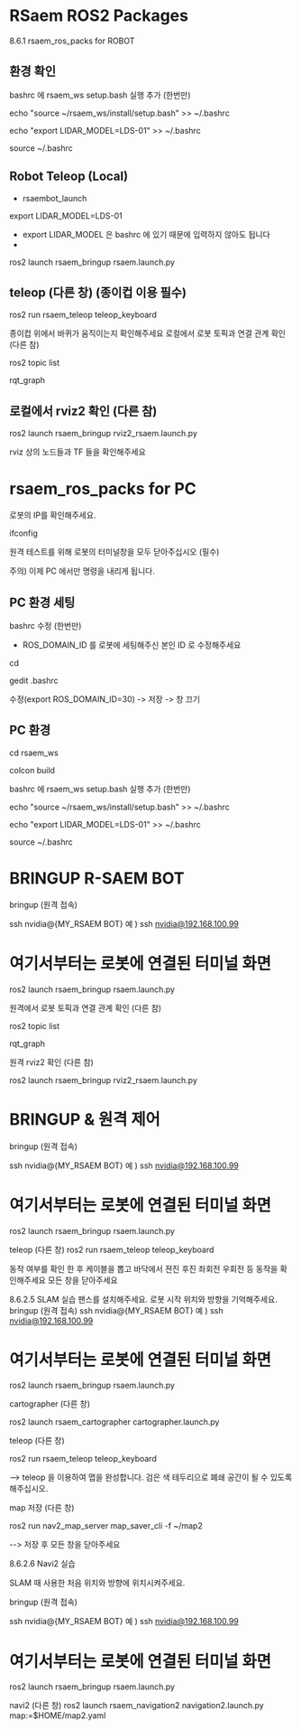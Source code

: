# RSaem ROS2 Packages

8.6.1	rsaem_ros_packs for ROBOT

##	환경 확인

bashrc 에 rsaem_ws setup.bash 실행 추가 (한번만)

echo "source ~/rsaem_ws/install/setup.bash" >> ~/.bashrc

echo "export LIDAR_MODEL=LDS-01" >> ~/.bashrc

source ~/.bashrc

## 	Robot Teleop (Local)

* rsaembot_launch

export LIDAR_MODEL=LDS-01

* export LIDAR_MODEL 은 bashrc 에 있기 때문에 입력하지 않아도 됩니다
* 
ros2 launch rsaem_bringup rsaem.launch.py

## teleop (다른 창) (종이컵 이용 필수)

ros2 run rsaem_teleop teleop_keyboard

종이컵 위에서 바퀴가 움직이는지 확인해주세요
로컬에서 로봇 토픽과 연결 관계 확인 (다른 참)

ros2 topic list

rqt_graph

## 로컬에서 rviz2 확인 (다른 참)

ros2 launch rsaem_bringup rviz2_rsaem.launch.py

rviz 상의 노드들과 TF 들을 확인해주세요

#	rsaem_ros_packs for PC 

로봇의 IP를 확인해주세요.

ifconfig

원격 테스트를 위해 로봇의 터미널창을 모두 닫아주십시오 (필수)

주의) 이제 PC 에서만 명령을 내리게 됩니다.

##	PC 환경 세팅

bashrc 수정 (한번만)

* ROS_DOMAIN_ID 를 로봇에 세팅해주신 본인 ID 로 수정해주세요
  
cd

gedit .bashrc

수정(export ROS_DOMAIN_ID=30) -> 저장 -> 창 끄기

##	PC 환경

cd rsaem_ws

colcon build

bashrc 에 rsaem_ws setup.bash 실행 추가 (한번만)

echo "source ~/rsaem_ws/install/setup.bash" >> ~/.bashrc

echo "export LIDAR_MODEL=LDS-01" >> ~/.bashrc

source ~/.bashrc

#	BRINGUP R-SAEM BOT

bringup (원격 접속)

ssh nvidia@{MY_RSAEM BOT} 예 ) ssh nvidia@192.168.100.99

# 여기서부터는 로봇에 연결된 터미널 화면

ros2 launch rsaem_bringup rsaem.launch.py

원격에서 로봇 토픽과 연결 관계 확인 (다른 참)

ros2 topic list

rqt_graph

원격 rviz2 확인 (다른 참)

ros2 launch rsaem_bringup rviz2_rsaem.launch.py

#	BRINGUP & 원격 제어

bringup (원격 접속)

ssh nvidia@{MY_RSAEM BOT} 예 ) ssh nvidia@192.168.100.99

# 여기서부터는 로봇에 연결된 터미널 화면

ros2 launch rsaem_bringup rsaem.launch.py

teleop (다른 창)
ros2 run rsaem_teleop teleop_keyboard

동작 여부를 확인 한 후 케이블을 뽑고 바닥에서 젼진 후진 좌회전 우회전 등 동작을 확인해주세요
모든 창을 닫아주세요

8.6.2.5	SLAM 실습
팬스를 설치해주세요. 로봇 시작 위치와 방향을 기억해주세요.
bringup (원격 접속)
ssh nvidia@{MY_RSAEM BOT} 예 ) ssh nvidia@192.168.100.99

# 여기서부터는 로봇에 연결된 터미널 화면

ros2 launch rsaem_bringup rsaem.launch.py

cartographer (다른 창)

ros2 launch rsaem_cartographer cartographer.launch.py

teleop (다른 창)

ros2 run rsaem_teleop teleop_keyboard

--> teleop 을 이용하여 맵을 완성합니다. 검은 색 테두리으로 폐쇄 공간이 될 수 있도록 해주십시오.

map 저장 (다른 창)

ros2 run nav2_map_server map_saver_cli -f ~/map2

--> 저장 후 모든 창을 닫아주세요

8.6.2.6	Navi2 실습

SLAM 때 사용한 처음 위치와 방향에 위치시켜주세요.

bringup (원격 접속)

ssh nvidia@{MY_RSAEM BOT} 예 ) ssh nvidia@192.168.100.99

# 여기서부터는 로봇에 연결된 터미널 화면
ros2 launch rsaem_bringup rsaem.launch.py

navi2 (다른 창)
ros2 launch rsaem_navigation2 navigation2.launch.py map:=$HOME/map2.yaml

